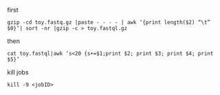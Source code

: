 first
```
gzip -cd toy.fastq.gz |paste - - - - | awk ‘{print length($2) “\t” $0}‘| sort -nr |gzip -c > toy.fastql.gz
```
then
```
cat toy.fastql|awk ‘s<20 {s+=$1;print $2; print $3; print $4; print $5}’
```

kill jobs
```
kill -9 <jobID>
